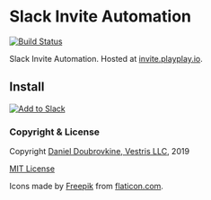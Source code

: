 Slack Invite Automation
=======================

[![Build Status](https://travis-ci.org/dblock/slack-invite.svg?branch=master)](https://travis-ci.org/dblock/slack-invite)

Slack Invite Automation. Hosted at [invite.playplay.io](https://invite.playplay.io/).

## Install

[![Add to Slack](https://platform.slack-edge.com/img/add_to_slack.png)](https://invite.playplay.io)

### Copyright & License

Copyright [Daniel Doubrovkine, Vestris LLC](https://www.vestris.com), 2019

[MIT License](LICENSE)

Icons made by [Freepik](http://www.freepik.com) from [flaticon.com](https://www.flaticon.com).
